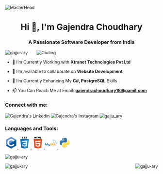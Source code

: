 <!---
- 👋 Hi, I’m @gajju-ary
- 👀 a Software Developer
- 🌱 a Problem Solver 
- 💞️ I’m available to collaborate on Some Website Development 
- 📫 
--->
<!---
gajju-ary/gajju-ary is a ✨ special ✨ repository because its `README.md` (this file) appears on your GitHub profile.
You can click the Preview link to take a look at your changes.
--->
![MasterHead](https://1.bp.blogspot.com/-7A4WynwLsMw/XbBpCXG8fHI/AAAAAAAAMt4/uOa1bpLskYgrwGbllhSu2SDj_Mig8SXJQCLcBGAsYHQ/s1600/2000_600px.gif)
<h1 align="center">Hi 👋, I'm Gajendra Choudhary</h1>
<h3 align="center">A Passionate Software Developer from India</h3>
<img align="right" alt="Coding" width="400" src="https://cdn.dribbble.com/users/1162077/screenshots/3848914/programmer.gif">

<p align="left"> <img src="https://komarev.com/ghpvc/?username=gajju-ary&label=Profile%20views&color=0e75b6&style=for-the-badge&base=500" alt="gajju-ary" /> </p>
<!---
<p align="left"> <a href="https://www.linkedin.com/in/gajju-ary/" target="blank"><img src="https://img.shields.io/twitter/follow/gajju-ary?logo=linkedin&style=for-the-badge" alt="gajju-ary" /></a> </p>
--->

- 🔭 I’m Currently Working with **Xtranet Technologies Pvt Ltd**
- 💞️ I’m available to collaborate on **Website Development** 
- 🌱 I’m Currently Enhancing My **C#, PostgreSQL** Skills

- 📫 You Can Reach Me at Email: **gajendrachoudhary18@gamil.com**

<h3 align="left">Connect with me:</h3>
<p align="left">
  
<!-- <a href="https://twitter.com/USER_NAME" target="blank"><img align="center" src="https://raw.githubusercontent.com/rahuldkjain/github-profile-readme-generator/master/src/images/icons/Social/twitter.svg" alt="USER_NAME" height="30" width="40" /></a> -->
<!-- <a href="https://fb.com/gajju.ary" target="blank"><img align="center" src="https://raw.githubusercontent.com/rahuldkjain/github-profile-readme-generator/master/src/images/icons/Social/facebook.svg" alt="Gajendra's Facebook" height="30" width="40" /></a> -->

<a href="https://linkedin.com/in/gajju-ary" target="blank"><img align="center" src="https://raw.githubusercontent.com/rahuldkjain/github-profile-readme-generator/master/src/images/icons/Social/linked-in-alt.svg" alt="Gajendra's Linkedin" height="30" width="40" /></a>
<a href="https://www.instagram.com/g_a_j_._._._e_n_d_r_a" target="blank"><img align="center" src="https://raw.githubusercontent.com/rahuldkjain/github-profile-readme-generator/master/src/images/icons/Social/instagram.svg" alt="Gajendra's Instagram" height="30" width="40" /></a>
<a href="https://leetcode.com/u/gajju_ary/" target="blank"><img align="center" src="https://raw.githubusercontent.com/rahuldkjain/github-profile-readme-generator/master/src/images/icons/Social/leet-code.svg" alt="gajju_ary" height="30" width="40" /></a>
</p>

<h3 align="left">Languages and Tools:</h3>
<p align="left">
  <a href="https://www.cprogramming.com/" target="_blank" rel="noreferrer"> <img src="https://raw.githubusercontent.com/devicons/devicon/master/icons/c/c-original.svg" alt="c" width="40" height="40"/> </a>
  <a href="https://www.w3schools.com/css/" target="_blank" rel="noreferrer"> <img src="https://raw.githubusercontent.com/devicons/devicon/master/icons/css3/css3-original-wordmark.svg" alt="css3" width="40" height="40"/> </a> 
  <a href="https://www.w3.org/html/" target="_blank" rel="noreferrer"> <img src="https://raw.githubusercontent.com/devicons/devicon/master/icons/html5/html5-original-wordmark.svg" alt="html5" width="40" height="40"/> </a>
  <a href="https://www.mysql.com/" target="_blank" rel="noreferrer"> <img src="https://raw.githubusercontent.com/devicons/devicon/master/icons/mysql/mysql-original-wordmark.svg" alt="mysql" width="40" height="40"/> </a>
<!--   <a href="https://www.photoshop.com/en" target="_blank" rel="noreferrer"> <img src="https://raw.githubusercontent.com/devicons/devicon/master/icons/photoshop/photoshop-line.svg" alt="photoshop" width="40" height="40"/> </a> -->
  <a href="https://www.python.org" target="_blank" rel="noreferrer"> <img src="https://raw.githubusercontent.com/devicons/devicon/master/icons/python/python-original.svg" alt="python" width="40" height="40"/> </a> 
</p>
<div></div>
<p><img align="center" src="https://github-readme-stats.vercel.app/api/top-langs?username=gajju-ary&show_icons=true&locale=en&layout=compact" alt="gajju-ary" /></p>
<p><img align="left" src="https://github-readme-stats.vercel.app/api?username=gajju-ary&show_icons=true&locale=en" alt="gajju-ary" /></p>
<p><img align="right" src="https://github-readme-streak-stats.herokuapp.com/?user=gajju-ary&" alt="gajju-ary" /></p>
